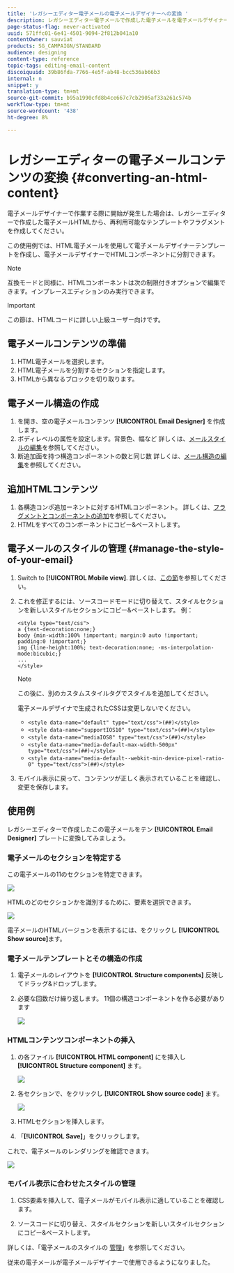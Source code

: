 ```yaml
---
title: 'レガシーエディター電子メールの電子メールデザイナーへの変換 '
description: レガシーエディター電子メールで作成した電子メールを電子メールデザイナーに送信する方法を確認します。
page-status-flag: never-activated
uuid: 571ffc01-6e41-4501-9094-2f812b041a10
contentOwner: sauviat
products: SG_CAMPAIGN/STANDARD
audience: designing
content-type: reference
topic-tags: editing-email-content
discoiquuid: 39b86fda-7766-4e5f-ab48-bcc536ab66b3
internal: n
snippet: y
translation-type: tm+mt
source-git-commit: b95a1990cfd8b4ce667c7cb2905af33a261c574b
workflow-type: tm+mt
source-wordcount: '438'
ht-degree: 8%

---
```



# レガシーエディターの電子メールコンテンツの変換 {#converting-an-html-content}

電子メールデザイナーで作業する際に開始が発生した場合は、レガシーエディターで作成した電子メールHTMLから、再利用可能なテンプレートやフラグメントを作成してください。

この使用例では、HTML電子メールを使用して電子メールデザイナーテンプレートを作成し、電子メールデザイナーでHTMLコンポーネントに分割できます。

>[!NOTE]
>
>互換モードと同様に、HTMLコンポーネントは次の制限付きオプションで編集できます。インプレースエディションのみ実行できます。

>[!IMPORTANT]
>
>この節は、HTMLコードに詳しい上級ユーザー向けです。

## 電子メールコンテンツの準備

1. HTML電子メールを選択します。
1. HTML電子メールを分割するセクションを指定します。
1. HTMLから異なるブロックを切り取ります。

## 電子メール構造の作成

1. を開き、空の電子メールコンテンツ **[!UICONTROL Email Designer]** を作成します。
1. ボディレベルの属性を設定します。背景色、幅など 詳しくは、[メールスタイルの編集](../../designing/using/styles.md)を参照してください。
1. 断追加面を持つ構造コンポーネントの数と同じ数 詳しくは、[メール構造の編集](../../designing/using/designing-from-scratch.md#defining-the-email-structure)を参照してください。

## 追加HTMLコンテンツ

1. 各構造コンポ追加ーネントに対するHTMLコンポーネント。 詳しくは、[フラグメントとコンポーネントの追加](../../designing/using/designing-from-scratch.md#defining-the-email-structure)を参照してください。
1. HTMLをすべてのコンポーネントにコピー&amp;ペーストします。

## 電子メールのスタイルの管理 {#manage-the-style-of-your-email}

1. Switch to **[!UICONTROL Mobile view]**. 詳しくは、[この節](../../designing/using/plain-text-html-modes.md#switching-to-mobile-view)を参照してください。

1. これを修正するには、ソースコードモードに切り替えて、スタイルセクションを新しいスタイルセクションにコピー&amp;ペーストします。 例：

   ```
   <style type="text/css">
   a {text-decoration:none;}
   body {min-width:100% !important; margin:0 auto !important; padding:0 !important;}
   img {line-height:100%; text-decoration:none; -ms-interpolation-mode:bicubic;}
   ...
   </style>
   ```

   >[!NOTE]
   >
   >この後に、別のカスタムスタイルタグでスタイルを追加してください。
   >
   >電子メールデザイナで生成されたCSSは変更しないでください。
   >
   >* `<style data-name="default" type="text/css">(##)</style>`
   >* `<style data-name="supportIOS10" type="text/css">(##)</style>`
   >* `<style data-name="mediaIOS8" type="text/css">(##)</style>`
   >* `<style data-name="media-default-max-width-500px" type="text/css">(##)</style>`
   >* `<style data-name="media-default--webkit-min-device-pixel-ratio-0" type="text/css">(##)</style>`


1. モバイル表示に戻って、コンテンツが正しく表示されていることを確認し、変更を保存します。

## 使用例

レガシーエディターで作成したこの電子メールをテン **[!UICONTROL Email Designer]** プレートに変換してみましょう。

### 電子メールのセクションを特定する

この電子メールの11のセクションを特定できます。

![](assets/html-dce-view-mail.png)

HTMLのどのセクションかを識別するために、要素を選択できます。

![](assets/breadcrumbs.png)

電子メールのHTMLバージョンを表示するには、をクリックし **[!UICONTROL Show source]**&#x200B;ます。

### 電子メールテンプレートとその構造の作成

1. 電子メールのレイアウトを **[!UICONTROL Structure components]** 反映してドラッグ&amp;ドロップします。

1. 必要な回数だけ繰り返します。 11個の構造コンポーネントを作る必要があります

   ![](assets/structure-components-migration.png)

### HTMLコンテンツコンポーネントの挿入

1. の各ファイル **[!UICONTROL HTML component]** にを挿入し **[!UICONTROL Structure component]** ます。

   ![](assets/html-components.png)

1. 各セクションで、をクリックし **[!UICONTROL Show source code]** ます。

   ![](assets/show-source-code.png)

1. HTMLセクションを挿入します。

1. 「**[!UICONTROL Save]**」をクリックします。

これで、電子メールのレンダリングを確認できます。

![](assets/migrated-email-result.png)

### モバイル表示に合わせたスタイルの管理

1. CSS要素を挿入して、電子メールがモバイル表示に適していることを確認します。

1. ソースコードに切り替え、スタイルセクションを新しいスタイルセクションにコピー&amp;ペーストします。

詳しくは、「電子メールのスタイルの [管理](#manage-the-style-of-your-email)」を参照してください。

従来の電子メールが電子メールデザイナーで使用できるようになりました。